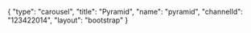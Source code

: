{
    "type": "carousel",
    "title": "Pyramid",
    "name": "pyramid",
    "channelId": "123422014",
    "layout": "bootstrap"
}
